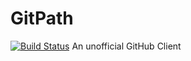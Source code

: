 # GitPath
[![Build Status](https://travis-ci.org/huanglizhuo/GitPath.svg?branch=master)](https://travis-ci.org/huanglizhuo/GitPath)
An unofficial GitHub Client
